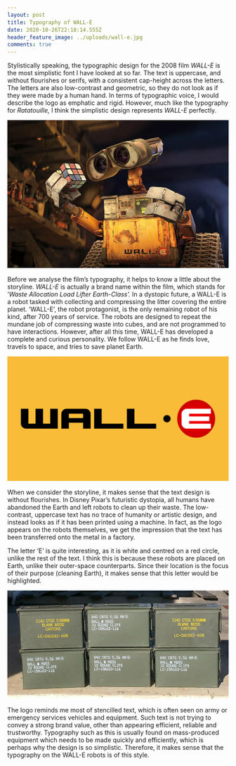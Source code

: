 ```yaml
---
layout: post
title: Typography of WALL-E
date: 2020-10-26T22:18:14.555Z
header_feature_image: ../uploads/wall-e.jpg
comments: true
---
```

Stylistically speaking, the typographic design for the 2008 film *WALL-E* is the most simplistic font I have looked at so far. The text is uppercase, and without flourishes or serifs, with a consistent cap-height across the letters. The letters are also low-contrast and geometric, so they do not look as if they were made by a human hand. In terms of typographic voice, I would describe the logo as emphatic and rigid. However, much like the typography for *Ratatouille,* I think the simplistic design represents *WALL-E* perfectly.

![](../uploads/wall_ecover.0.webp)



Before we analyse the film’s typography, it helps to know a little about the storyline. *WALL-E* is actually a brand name within the film, which stands for ‘*Waste Allocation Load Lifter Earth-Class’.* In a dystopic future, a WALL-E is a robot tasked with collecting and compressing the litter covering the entire planet. ‘WALL-E’, the robot protagonist, is the only remaining robot of his kind, after 700 years of service. The robots are designed to repeat the mundane job of compressing waste into cubes, and are not programmed to have interactions. However, after all this time, WALL-E has developed a complete and curious personality. We follow WALL-E as he finds love, travels to space, and tries to save planet Earth.

![](../uploads/walle.png)

When we consider the storyline, it makes sense that the text design is without flourishes. In Disney Pixar’s futuristic dystopia, all humans have abandoned the Earth and left robots to clean up their waste. The low-contrast, uppercase text has no trace of humanity or artistic design, and instead looks as if it has been printed using a machine. In fact, as the logo appears on the robots themselves, we get the impression that the text has been transferred onto the metal in a factory.

The letter ‘E’ is quite interesting, as it is white and centred on a red circle, unlike the rest of the text. I think this is because these robots are placed on Earth, unlike their outer-space counterparts. Since their location is the focus of their purpose (cleaning Earth), it makes sense that this letter would be highlighted.

![](../uploads/ammo-cans.jpg)

The logo reminds me most of stencilled text, which is often seen on army or emergency services vehicles and equipment. Such text is not trying to convey a strong brand value, other than appearing efficient, reliable and trustworthy. Typography such as this is usually found on mass-produced equipment which needs to be made quickly and efficiently, which is perhaps why the design is so simplistic. Therefore, it makes sense that the typography on the WALL-E robots is of this style.